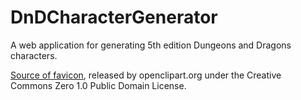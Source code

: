 # DnDCharacterGenerator

A web application for generating 5th edition Dungeons and Dragons characters.

<a href="https://openclipart.org/detail/224998/simple-dice">Source of favicon</a>, released by openclipart.org under the  Creative Commons Zero 1.0 Public Domain License.
